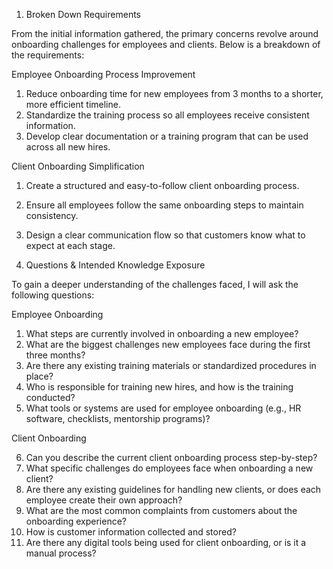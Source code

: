 1. Broken Down Requirements

From the initial information gathered, the primary concerns revolve around onboarding challenges for employees and clients. Below is a breakdown of the requirements:

Employee Onboarding Process Improvement

1. Reduce onboarding time for new employees from 3 months to a shorter, more efficient timeline.
2. Standardize the training process so all employees receive consistent information.
3. Develop clear documentation or a training program that can be used across all new hires.

Client Onboarding Simplification

1. Create a structured and easy-to-follow client onboarding process.
2. Ensure all employees follow the same onboarding steps to maintain consistency.
3. Design a clear communication flow so that customers know what to expect at each stage.

4. Questions & Intended Knowledge Exposure

To gain a deeper understanding of the challenges faced, I will ask the following questions:

Employee Onboarding

1. What steps are currently involved in onboarding a new employee?
2. What are the biggest challenges new employees face during the first three months?
3. Are there any existing training materials or standardized procedures in place?
4. Who is responsible for training new hires, and how is the training conducted?
5. What tools or systems are used for employee onboarding (e.g., HR software, checklists, mentorship programs)?

Client Onboarding

6. Can you describe the current client onboarding process step-by-step?
7. What specific challenges do employees face when onboarding a new client?
8. Are there any existing guidelines for handling new clients, or does each employee create their own approach?
9. What are the most common complaints from customers about the onboarding experience?
10. How is customer information collected and stored?
11. Are there any digital tools being used for client onboarding, or is it a manual process?
